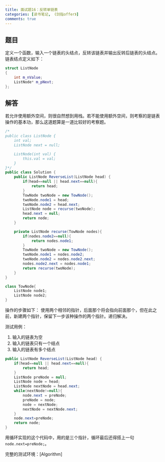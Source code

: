 ```yaml
---
title: 面试题16：反转单链表
categories: [读书笔记, 《剑指offer》]
comments: true
---
```


## 题目

定义一个函数，输入一个链表的头结点，反转该链表并输出反转后链表的头结点。链表结点定义如下：

```c++
struct ListNode
{
	int m_nValue;
	ListNode* m_pNext;
};
```

<!--more-->

## 解答

若允许使用额外空间，则很自然想到用栈。若不能使用额外空间，则考察的是链表操作的基本功，那么这道题算是一道比较好的考察题。

```java
/*
public class ListNode {
    int val;
    ListNode next = null;

    ListNode(int val) {
        this.val = val;
    }
}*/
public class Solution {
    public ListNode ReverseList(ListNode head) {
        if(head==null || head.next==null){
            return head;
        }
        TowNode twoNode = new TowNode();
        twoNode.node1 = head;
        twoNode.node2 = head.next;
        ListNode node = recurse(twoNode);
        head.next = null;
        return node;
    }

    private ListNode recurse(TowNode nodes){
        if(nodes.node2==null){
            return nodes.node1;
        }
        TowNode twoNode = new TowNode();
        twoNode.node1 = nodes.node2;
        twoNode.node2 = nodes.node2.next;
        nodes.node2.next = nodes.node1;
        return recurse(twoNode);
    }
}

class TowNode{
    ListNode node1;
    ListNode node2;
}
```

操作的步骤如下：
使用两个相邻的指针，后面那个将会指向前面那个，但在此之前，新建两个指针，保留下一步该种操作的两个指针。递归解决。

测试用例：
1. 输入的链表为空
2. 输入的链表只有一个结点
3. 输入的链表有多个结点

```java
public ListNode ReverseList(ListNode head) {
    if(head==null || head.next==null){
        return head;
    }
    ListNode preNode = null;
    ListNode node = head;
    ListNode nextNode = head.next;
    while(nextNode!=null){
        node.next = preNode;
        preNode = node;
        node = nextNode;
        nextNode = nextNode.next;
    }
    node.next=preNode;
    return node;
}
```

用循环实现的这个代码中，用的是三个指针，循环最后还得搭上一句`node.next=preNode;`。

完整的测试环境：[Algorithm]